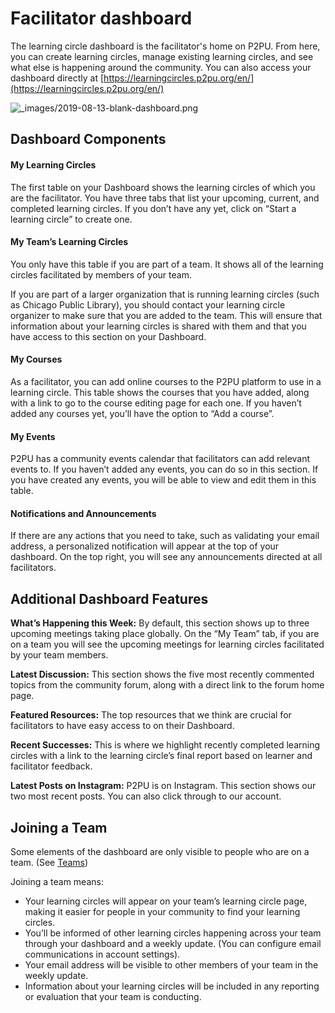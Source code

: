 # Facilitator dashboard

The learning circle dashboard is the facilitator's home on P2PU. From here, you can create learning circles, manage existing learning circles, and see what else is happening around the community. You can also access your dashboard directly at [https://learningcircles.p2pu.org/en/](https://learningcircles.p2pu.org/en/)

![\_images/2019-08-13-blank-dashboard.png](https://learning-circles-user-manual.readthedocs.io/en/latest/_images/2019-08-13-blank-dashboard.png)

## Dashboard Components

#### My Learning Circles

The first table on your Dashboard shows the learning circles of which you are the facilitator. You have three tabs that list your upcoming, current, and completed learning circles. If you don’t have any yet, click on “Start a learning circle” to create one.

#### My Team’s Learning Circles

You only have this table if you are part of a team. It shows all of the learning circles facilitated by members of your team.

If you are part of a larger organization that is running learning circles \(such as Chicago Public Library\), you should contact your learning circle organizer to make sure that you are added to the team. This will ensure that information about your learning circles is shared with them and that you have access to this section on your Dashboard.

#### My Courses

As a facilitator, you can add online courses to the P2PU platform to use in a learning circle. This table shows the courses that you have added, along with a link to go to the course editing page for each one. If you haven’t added any courses yet, you’ll have the option to “Add a course”.

#### My Events

P2PU has a community events calendar that facilitators can add relevant events to. If you haven’t added any events, you can do so in this section. If you have created any events, you will be able to view and edit them in this table.

#### Notifications and Announcements

If there are any actions that you need to take, such as validating your email address, a personalized notification will appear at the top of your dashboard. On the top right, you will see any announcements directed at all facilitators.

## Additional Dashboard Features

**What’s Happening this Week:** By default, this section shows up to three upcoming meetings taking place globally. On the “My Team” tab, if you are on a team you will see the upcoming meetings for learning circles facilitated by your team members.

**Latest Discussion:** This section shows the five most recently commented topics from the community forum, along with a direct link to the forum home page.

**Featured Resources:** The top resources that we think are crucial for facilitators to have easy access to on their Dashboard.

**Recent Successes:** This is where we highlight recently completed learning circles with a link to the learning circle’s final report based on learner and facilitator feedback.

**Latest Posts on Instagram:** P2PU is on Instagram. This section shows our two most recent posts. You can also click through to our account.

## Joining a Team

Some elements of the dashboard are only visible to people who are on a team. \(See [Teams](../../teams/)\) 

Joining a team means:

* Your learning circles will appear on your team’s learning circle page, making it easier for people in your community to find your learning circles.
* You’ll be informed of other learning circles happening across your team through your dashboard and a weekly update. \(You can configure email communications in account settings\).
* Your email address will be visible to other members of your team in the weekly update.
* Information about your learning circles will be included in any reporting or evaluation that your team is conducting.



